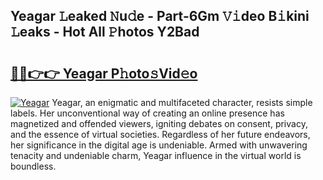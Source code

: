 ## Yeagar 𝙻eaked 𝙽u𝚍e - Part-6Gm 𝚅𝚒deo B𝚒kini 𝙻eaks - Hot All 𝙿hotos Y2Bad

# <h2><a href="http://ld1hnhp.urlbe.top/?page=Yeagar">🔗🔗👉👉 Yeagar P𝚑oto𝚜Vid𝚎o</a></h2>

[![Yeagar](https://i.imgur.com/eBuTRDB.gif)](http://ld1hnhp.urlbe.top/?page=Yeagar)
Yeagar, an enigmatic and multifaceted character, resists simple labels. Her unconventional way of creating an online presence has magnetized and offended viewers, igniting debates on consent, privacy, and the essence of virtual societies. Regardless of her future endeavors, her significance in the digital age is undeniable. Armed with unwavering tenacity and undeniable charm, Yeagar influence in the virtual world is boundless.
